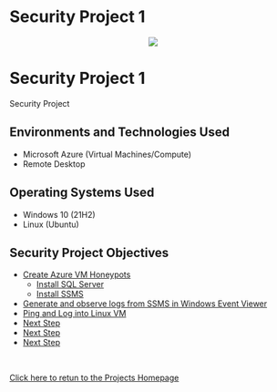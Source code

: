 # Security Project 1

<p align="center">
<img src="https://i.imgur.com/NNk2ICv.jpg"/>
</p>



<h1>Security Project 1</h1>
Security Project

<h2>Environments and Technologies Used</h2>

- Microsoft Azure (Virtual Machines/Compute)
- Remote Desktop


<h2>Operating Systems Used </h2>

- Windows 10</b> (21H2)
- Linux (Ubuntu)

<h2>Security Project Objectives</h2>

- [Create Azure VM Honeypots](https://github.com/BryanEAtherton/Azure-VM-Honeypot-setup/tree/main)
  - [Install SQL Server](https://github.com/BryanEAtherton/Install-SQL-Server/tree/main)
  - [Install SSMS](https://github.com/BryanEAtherton/Install-SSMS)
- [Generate and observe logs from SSMS in Windows Event Viewer](https://github.com/BryanEAtherton/Create-and-View-Events-in-Windows-Event-Viewer)
- [Ping and Log into Linux VM](https://github.com/BryanEAtherton/Ping-Linux-VM) 
- [Next Step]()
- [Next Step]()
- [Next Step]()

<br />

[Click here to retun to the Projects Homepage](https://github.com/BryanEAtherton)




